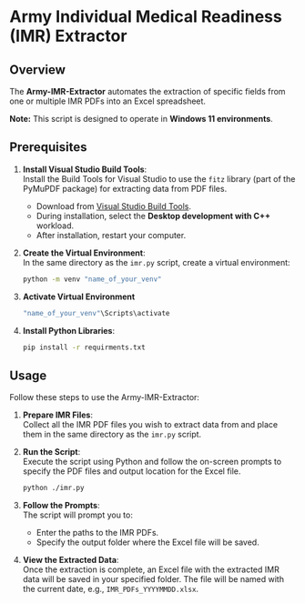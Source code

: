 # Army Individual Medical Readiness (IMR) Extractor

## Overview

The **Army-IMR-Extractor** automates the extraction of specific fields from one or multiple IMR PDFs into an Excel spreadsheet.

**Note:** This script is designed to operate in **Windows 11 environments**.

## Prerequisites

1. **Install Visual Studio Build Tools**:  
   Install the Build Tools for Visual Studio to use the `fitz` library (part of the PyMuPDF package) for extracting data from PDF files.

   - Download from [Visual Studio Build Tools](https://visualstudio.microsoft.com/visual-cpp-build-tools/).
   - During installation, select the **Desktop development with C++** workload.
   - After installation, restart your computer.

2. **Create the Virtual Environment**:  
   In the same directory as the `imr.py` script, create a virtual environment:
   ```bash
   python -m venv "name_of_your_venv"

3. **Activate Virtual Environment**
   ```bash
   "name_of_your_venv"\Scripts\activate

4. **Install Python Libraries**:  
   ```bash
   pip install -r requirments.txt

## Usage

Follow these steps to use the Army-IMR-Extractor:

1. **Prepare IMR Files**:  
   Collect all the IMR PDF files you wish to extract data from and place them in the same directory as the `imr.py` script.

2. **Run the Script**:  
   Execute the script using Python and follow the on-screen prompts to specify the PDF files and output location for the Excel file.
   ```bash
   python ./imr.py

3. **Follow the Prompts**:  
   The script will prompt you to:
   - Enter the paths to the IMR PDFs.
   - Specify the output folder where the Excel file will be saved.

4. **View the Extracted Data**:  
   Once the extraction is complete, an Excel file with the extracted IMR data will be saved in your specified folder. The file will be named with the current date, e.g., `IMR_PDFs_YYYYMMDD.xlsx`.
